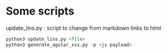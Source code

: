 # Some scripts

update_lins.py : script to change from markdown links to html
```python
python3 update_lins.py <file>
python3 generate_agular_xss.py -p <js payload>
```
